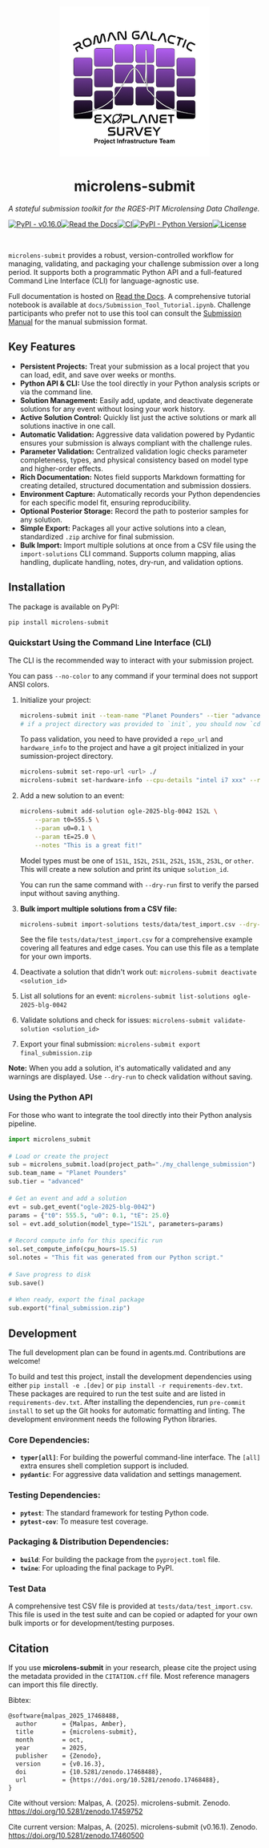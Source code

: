 <p align="center">
  <a href="https://github.com/AmberLee2427/microlens-submit">
    <img src="./microlens_submit/assets/rges-pit_logo.png" alt="logo" width="300"/>
  </a>
</p>

<h1 align="center">microlens-submit</h1>

*A stateful submission toolkit for the RGES-PIT Microlensing Data Challenge.*

[![PyPI - v0.16.0](https://img.shields.io/pypi/v/microlens-submit.svg)](https://pypi.org/project/microlens-submit/)[![Read the Docs](https://readthedocs.org/projects/microlens-submit/badge/?version=latest)](https://microlens-submit.readthedocs.io/en/latest/?badge=latest)[![CI](https://github.com/AmberLee2427/microlens-submit/actions/workflows/ci.yml/badge.svg)](https://github.com/AmberLee2427/microlens-submit/actions/workflows/ci.yml)[![PyPI - Python Version](https://img.shields.io/pypi/pyversions/microlens-submit.svg)](https://pypi.org/project/microlens-submit/)[![License](https://img.shields.io/badge/license-MIT-blue.svg)](https://opensource.org/licenses/MIT)

<br>

`microlens-submit` provides a robust, version-controlled workflow for managing, validating, and packaging your challenge submission over a long period. It supports both a programmatic Python API and a full-featured Command Line Interface (CLI) for language-agnostic use.

Full documentation is hosted on [Read the Docs](https://microlens-submit.readthedocs.io/en/latest/). A comprehensive tutorial notebook is available at `docs/Submission_Tool_Tutorial.ipynb`. Challenge participants who prefer not to use this tool can consult the [Submission Manual](https://microlens-submit.readthedocs.io/en/latest/submission_manual.html) for the manual submission format.

## Key Features

* **Persistent Projects:** Treat your submission as a local project that you can load, edit, and save over weeks or months.
* **Python API & CLI:** Use the tool directly in your Python analysis scripts or via the command line.
* **Solution Management:** Easily add, update, and deactivate degenerate solutions for any event without losing your work history.
* **Active Solution Control:** Quickly list just the active solutions or mark
  all solutions inactive in one call.
* **Automatic Validation:** Aggressive data validation powered by Pydantic ensures your submission is always compliant with the challenge rules.
* **Parameter Validation:** Centralized validation logic checks parameter completeness, types, and physical consistency based on model type and higher-order effects.
* **Rich Documentation:** Notes field supports Markdown formatting for creating detailed, structured documentation and submission dossiers.
* **Environment Capture:** Automatically records your Python dependencies for each specific model fit, ensuring reproducibility.
* **Optional Posterior Storage:** Record the path to posterior samples for any solution.
* **Simple Export:** Packages all your active solutions into a clean, standardized `.zip` archive for final submission.
* **Bulk Import:** Import multiple solutions at once from a CSV file using the `import-solutions` CLI command. Supports column mapping, alias handling, duplicate handling, notes, dry-run, and validation options.

## Installation

The package is available on PyPI:

```bash
pip install microlens-submit
```

### Quickstart Using the Command Line Interface (CLI)

The CLI is the recommended way to interact with your submission project.

You can pass ``--no-color`` to any command if your terminal does not support ANSI colors.

1. Initialize your project:

   ```bash
   microlens-submit init --team-name "Planet Pounders" --tier "advanced"
   # if a project directory was provided to `init`, you should now `cd` into that project
   ```

   To pass validation, you need to have provided a `repo_url` and `hardware_info` to the project and have a git project initialized in your sumission-project directory.

   ```bash
   microlens-submit set-repo-url <url> ./
   microlens-submit set-hardware-info --cpu-details "intel i7 xxx" --ram-gb 32 ./
   ```
2. Add a new solution to an event:

   ```bash
   microlens-submit add-solution ogle-2025-blg-0042 1S2L \
       --param t0=555.5 \
       --param u0=0.1 \
       --param tE=25.0 \
       --notes "This is a great fit!"
   ```

   Model types must be one of `1S1L`, `1S2L`, `2S1L`, `2S2L`, `1S3L`, `2S3L`, or `other`.
   This will create a new solution and print its unique `solution_id`.

   You can run the same command with `--dry-run` first to verify the
   parsed input without saving anything.

3. **Bulk import multiple solutions from a CSV file:**

   ```bash
   microlens-submit import-solutions tests/data/test_import.csv --dry-run
   ```

   See the file `tests/data/test_import.csv` for a comprehensive example covering all features and edge cases.
   You can use this file as a template for your own imports.

4. Deactivate a solution that didn't work out: `microlens-submit deactivate <solution_id>`

5. List all solutions for an event: `microlens-submit list-solutions ogle-2025-blg-0042`

6. Validate solutions and check for issues: `microlens-submit validate-solution <solution_id>`

7. Export your final submission: `microlens-submit export final_submission.zip`

**Note:** When you add a solution, it's automatically validated and any warnings are displayed. Use `--dry-run` to check validation without saving.

### Using the Python API

For those who want to integrate the tool directly into their Python analysis pipeline.

```python
import microlens_submit

# Load or create the project
sub = microlens_submit.load(project_path="./my_challenge_submission")
sub.team_name = "Planet Pounders"
sub.tier = "advanced"

# Get an event and add a solution
evt = sub.get_event("ogle-2025-blg-0042")
params = {"t0": 555.5, "u0": 0.1, "tE": 25.0}
sol = evt.add_solution(model_type="1S2L", parameters=params)

# Record compute info for this specific run
sol.set_compute_info(cpu_hours=15.5)
sol.notes = "This fit was generated from our Python script."

# Save progress to disk
sub.save()

# When ready, export the final package
sub.export("final_submission.zip")
```

## Development

The full development plan can be found in agents.md. Contributions are welcome!

To build and test this project, install the development dependencies using either `pip install -e .[dev]` or `pip install -r requirements-dev.txt`. These packages are required to run the test suite and are listed in `requirements-dev.txt`.
After installing the dependencies, run `pre-commit install` to set up the Git hooks for automatic formatting and linting. The development environment needs the following Python libraries.

### Core Dependencies:
* **`typer[all]`**: For building the powerful command-line interface. The `[all]` extra ensures shell completion support is included.
* **`pydantic`**: For aggressive data validation and settings management.

### Testing Dependencies:
* **`pytest`**: The standard framework for testing Python code.
* **`pytest-cov`**: To measure test coverage.

### Packaging & Distribution Dependencies:
* **`build`**: For building the package from the `pyproject.toml` file.
* **`twine`**: For uploading the final package to PyPI.

### Test Data

A comprehensive test CSV file is provided at `tests/data/test_import.csv`. This file is used in the test suite and can be copied or adapted for your own bulk imports or for development/testing purposes.

## Citation

If you use **microlens-submit** in your research, please cite the project using
the metadata provided in the `CITATION.cff` file. Most reference managers can
import this file directly.

Bibtex:
```
@software{malpas_2025_17468488,
  author       = {Malpas, Amber},
  title        = {microlens-submit},
  month        = oct,
  year         = 2025,
  publisher    = {Zenodo},
  version      = {v0.16.3},
  doi          = {10.5281/zenodo.17468488},
  url          = {https://doi.org/10.5281/zenodo.17468488},
}
```

Cite without version:
Malpas, A. (2025). microlens-submit. Zenodo. https://doi.org/10.5281/zenodo.17459752

Cite current version:
Malpas, A. (2025). microlens-submit (v0.16.1). Zenodo. https://doi.org/10.5281/zenodo.17460500
